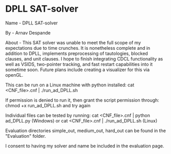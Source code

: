 # DPLL SAT-solver

Name - DPLL SAT-solver

By - Arnav Despande

About - This SAT solver was unable to meet the full scope of my expectations due to time crunches. It is nonetheless complete and in addition to DPLL, implements preprocessing of tautologies, blocked clauses, and unit clauses. I hope to finish integrating CDCL functionality as well as VSIDS, two-pointer tracking, and fast restart capabilities into it sometime soon. Future plans include creating a visualizer for this via openGL.

This can be run on a Linux machine with python installed: cat <CNF_file>.cnf | ./run_ad_DPLL.sh

If permission is denied to run it, then grant the script permission through: chmod +x run_ad_DPLL.sh and try again

Individual files can be tested by running: cat <CNF_file>.cnf | python ad_DPLL.py (Windows) or cat <CNF_file>.cnf | ./run_ad_DPLL.sh (Linux)

Evaluation directories simple_out, medium_out, hard_out can be found in the "Evaluation" folder.

I consent to having my solver and name be included in the evaluation page.
